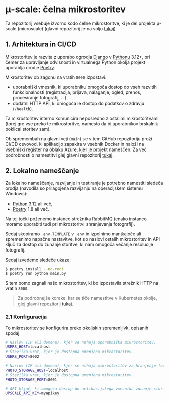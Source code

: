 # μ-scale: čelna mikrostoritev

Ta repozitorij vsebuje izvorno kodo čelne mikrostoritve, ki je del projekta μ-scale (microscale)
(glavni repozitorij je na voljo [tukaj](https://github.com/RSO-2024-Mikrovrtickarja/micro-scale)).

## 1. Arhitektura in CI/CD
Mikrostoritev je razvita z uporabo ogrodja [Django](https://www.djangoproject.com/) v [Pythonu](https://www.python.org/) 3.12+,
pri čemer za upravljanje odvisnosti in virtualnega Python okolja projekt uporablja orodje [Poetry](https://python-poetry.org/).

Mikrostoritev ob zagonu na vratih `8000` izpostavi:
- uporabniški vmesnik, ki uporabniku omogoča dostop do vseh razvitih funkcionalnosti 
  (registracija, prijava, nalaganje, ogled, prenos, procesiranje fotografij, ...).
- dodatni HTTP API, ki omogoča le dostop do podatkov o zdravju (`/health`).

Ta mikrostoritev interno komunicira neposredno z ostalimi mikrostoritvami (torej gre vse preko te
mikrostoritve, namesto da bi uporabnikov brskalnik poklical storitev sam). 

Ob spremembah na glavni veji (`main`) se v tem GitHub repozitoriju proži CI/CD cevovod, 
ki aplikacijo zapakira v vsebnik Docker in naloži na vsebniški register na oblaku Azure, 
kjer je projekt nameščen. Za več podrobnosti o namestitvi glej glavni repozitorij [tukaj](https://github.com/RSO-2024-Mikrovrtickarja/micro-scale).


## 2. Lokalno nameščanje
Za lokalno nameščanje, razvijanje in testiranje je potrebno namestiti sledeča orodja (navodila so prilagojena razvijanju na operacijskem sistemu Windows):
- [Python](https://www.python.org/) 3.12 ali več,
- [Poetry](https://python-poetry.org/) 1.8 ali več.

Na tej točki poženemo instanco strežnika RabbitMQ (enako instanco moramo uporabiti tudi pri mikrostoritvi shranjevanja fotografij).

Sedaj skopiramo `.env.TEMPLATE` v `.env` in izpolnimo manjkajoče ali spremenimo napačne
nastavitve, kot so naslovi ostalih mikrostoritev in API ključ za dostop do zunanje storitve, ki nam omogoča večanje resolucije fotografij.

Sedaj izvedemo sledeče ukaze:
```bash
$ poetry install --no-root
$ poetry run python main.py
```

S tem bomo zagnali našo mikrostoritev, ki bo izpostavila strežnik HTTP na vratih `8000`.


> Za podrobnejše korake, kar se tiče namestitve v Kubernetes okolje, 
> glej glavni repozitorij [tukaj](https://github.com/RSO-2024-Mikrovrtickarja/micro-scale).   


### 2.1 Konfiguracija
To mikrostoritev se konfigurira preko okoljskih spremenljivk, opisanih spodaj:
```bash
# Naslov (IP ali domena), kjer se nahaja uporabniška mikrostoritev.
USERS_HOST=localhost
# Številka vrat, kjer je dostopna omenjena mikrostoritev.
USERS_PORT=8002

# Naslov (IP ali domena), kjer se nahaja mikrostoritev za hranjenje fotografij.
PHOTO_STORAGE_HOST=localhost
# Številka vrat, kjer je dostopna omenjena mikrostoritev.
PHOTO_STORAGE_PORT=8001

# API ključ, ki omogoča dostop do aplikacijskega vmesnika zunanje storitve "https://picsart.io/".
UPSCALE_API_KEY=myapikey
```
